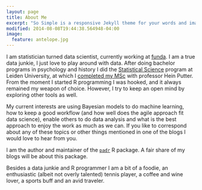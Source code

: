 ```yaml
---
layout: page
title: About Me
excerpt: "So Simple is a responsive Jekyll theme for your words and images."
modified: 2014-08-08T19:44:38.564948-04:00
image:
  feature: antelope.jpg
---
```


I am statistician turned data scientist, currently working at [funda](https://www.funda.nl/). I am a true data junkie, I just love to play around with data. After doing bachelor programs in psychology and history I did the [Statistical Science](http://en.mastersinleiden.nl/programmes/statistical-science-for-the-life-and-behavioural-sciences/en/introduction) program at Leiden University, at which I [completed my MSc](https://www.math.leidenuniv.nl/scripties/MasterThoen.pdf) with professor Hein Putter. From the moment I started R programming I was hooked, and it always remained my weapon of choice. However, I try to keep an open mind by exploring other tools as well. 

My current interests are using Bayesian models to do machine learning, how to keep a good workflow (and how well does the agile approach fit data science), enable others to do data analysis and what is the best approach to enjoy the work as much as we can. If you like to correspond about any of these topics or other things mentioned in one of the blogs I would love to hear from you.

I am the author and maintainer of the [`padr`](https://github.com/EdwinTh/padr) R package. A fair share of my blogs will be about this package.

Besides a data junkie and R programmer I am a bit of a foodie, an enthusiastic (albeit not overly talented) tennis player, a coffee and wine lover, a sports buff and an avid traveler.
